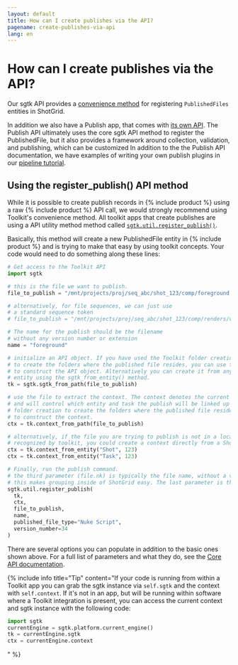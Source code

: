 ```yaml
---
layout: default
title: How can I create publishes via the API?
pagename: create-publishes-via-api
lang: en
---
```


# How can I create publishes via the API?

Our sgtk API provides a [convenience method](https://developer.shotgridsoftware.com/tk-core/utils.html#sgtk.util.register_publish) for registering `PublishedFiles` entities in ShotGrid.

In addition we also have a Publish app, that comes with [its own API](https://developer.shotgridsoftware.com/tk-multi-publish2/). 
The Publish API ultimately uses the core sgtk API method to register the PublishedFile, but it also provides a framework around collection, validation, and publishing, which can be customized
In addition to the the Publish API documentation, we have examples of writing your own publish plugins in our [pipeline tutorial](https://developer.shotgridsoftware.com/cb8926fc/).

## Using the register_publish() API method
While it is possible to create publish records in {% include product %} using a raw {% include product %} API call, we would strongly recommend using Toolkit's convenience method.
All toolkit apps that create publishes are using a API utility method method called [`sgtk.util.register_publish()`](https://developer.shotgridsoftware.com/tk-core/utils.html#sgtk.util.register_publish).

Basically, this method will create a new PublishedFile entity in {% include product %} and is trying to make that easy by using toolkit concepts. Your code would need to do something along these lines:

```python
# Get access to the Toolkit API
import sgtk

# this is the file we want to publish.
file_to_publish = "/mnt/projects/proj/seq_abc/shot_123/comp/foreground.v034.nk"

# alternatively, for file sequences, we can just use
# a standard sequence token
# file_to_publish = "/mnt/projects/proj/seq_abc/shot_123/comp/renders/v034/foreground.%04d.exr"

# The name for the publish should be the filename
# without any version number or extension
name = "foreground"

# initialize an API object. If you have used the Toolkit folder creation 
# to create the folders where the published file resides, you can use this path
# to construct the API object. Alternatively you can create it from any ShotGrid
# entity using the sgtk_from_entity() method.
tk = sgtk.sgtk_from_path(file_to_publish)

# use the file to extract the context. The context denotes the current work area in Toolkit
# and will control which entity and task the publish will be linked up to. If you have used the Toolkit
# folder creation to create the folders where the published file resides, you can use this path
# to construct the context.
ctx = tk.context_from_path(file_to_publish)

# alternatively, if the file you are trying to publish is not in a location that is
# recognized by toolkit, you could create a context directly from a ShotGrid entity instead:
ctx = tk.context_from_entity("Shot", 123)
ctx = tk.context_from_entity("Task", 123)

# Finally, run the publish command.
# the third parameter (file.nk) is typically the file name, without a version number.
# this makes grouping inside of ShotGrid easy. The last parameter is the version number.
sgtk.util.register_publish(
  tk, 
  ctx, 
  file_to_publish, 
  name, 
  published_file_type="Nuke Script",
  version_number=34
)
```

There are several options you can populate in addition to the basic ones shown above. 
For a full list of parameters and what they do, see the [Core API documentation](https://developer.shotgridsoftware.com/tk-core/utils.html#sgtk.util.register_publish). 

{% include info title="Tip" content="If your code is running from within a Toolkit app you can grab the sgtk instance via `self.sgtk` and the context with `self.context`.
If it's not in an app, but will be running within software where a Toolkit integration is present, you can access the current context and sgtk instance with the following code:

```python
import sgtk
currentEngine = sgtk.platform.current_engine()
tk = currentEngine.sgtk
ctx = currentEngine.context
```
" %}